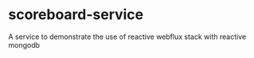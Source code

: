 # scoreboard-service
A service to demonstrate the use of reactive webflux stack with reactive mongodb

